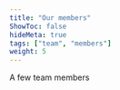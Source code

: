 ```yaml
---
title: "Our members"
ShowToc: false
hideMeta: true
tags: ["team", "members"]
weight: 5
---
```


A few team members
